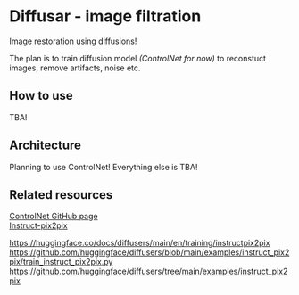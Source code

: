 # Diffusar - image filtration

Image restoration using diffusions!

The plan is to train diffusion model *(ControlNet for now)* to reconstuct images, remove artifacts, noise etc.

## How to use

TBA!

## Architecture

Planning to use ControlNet!
Everything else is TBA!

## Related resources

[ControlNet GitHub page](https://github.com/lllyasviel/ControlNet)  
[Instruct-pix2pix](https://github.com/timothybrooks/instruct-pix2pix)

<https://huggingface.co/docs/diffusers/main/en/training/instructpix2pix>
<https://github.com/huggingface/diffusers/blob/main/examples/instruct_pix2pix/train_instruct_pix2pix.py>
<https://github.com/huggingface/diffusers/tree/main/examples/instruct_pix2pix>
